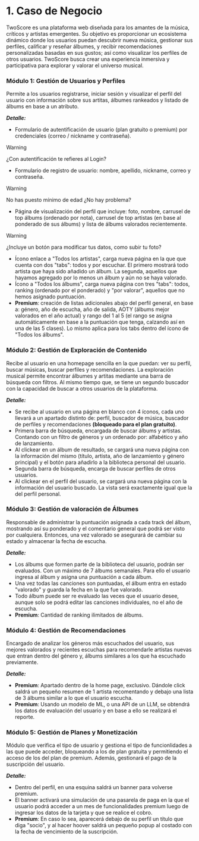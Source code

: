# 1. Caso de Negocio

TwoScore es una plataforma web diseñada para los amantes de la música, críticos y artistas emergentes. Su objetivo es proporcionar un ecosistema dinámico donde los usuarios puedan descubrir nueva música, gestionar sus perfiles, calificar y reseñar álbumes, y recibir recomendaciones personalizadas basadas en sus gustos; así como visualizar los perfiles de otros usuarios. TwoScore busca crear una experiencia inmersiva y participativa para explorar y valorar el universo musical.

### Módulo 1: Gestión de Usuarios y Perfiles
Permite a los usuarios registrarse, iniciar sesión y visualizar el perfil del usuario con información sobre sus artitas, álbumes rankeados y listado de álbums en base a un atributo.

***Detalle:***
- Formulario de autentificación de usuario (plan gratuito o premium) por credenciales (correo / nickname y contraseña).
> [!WARNING]
> ¿Con autentificación te refieres al Login?
- Formulario de registro de usuario: nombre, apellido, nickname, correo y contraseña.
> [!WARNING]
> No has puesto mínimo de edad ¿No hay problema?
- Página de visualización del perfil que incluye: foto, nombre, carrusel de top álbums (ordenado por nota), carrusel de top artistas (en base al ponderado de sus álbums) y lista de álbums valorados recientemente.
> [!WARNING]
> ¿Incluye un botón para modificar tus datos, como subir tu foto?
- Ícono enlace a "Todos los artistas", carga nueva página en la que que cuenta con dos "tabs": todos y por escuchar. El primero mostrará todo artista que haya sido añadido un álbum. La segunda, aquellos que hayamos agregado por lo menos un álbum y aún no se haya valorado.
- Ícono a "Todos los álbums", carga nueva página con tres "tabs": todos, ranking (ordenado por el ponderado) y "por valorar", aquellos que no hemos asignado puntuación.
- **Premium**: creación de listas adicionales abajo del perfil general, en base a: género, año de escucha, año de salida, AOTY (álbums mejor valorados en el año actual) y rango del 1 al 5 (el rango se asigna automáticamente en base a la puntuación que tenga, calzando así en una de las 5 clases). Lo mismo aplica para los tabs dentro del ícono de "Todos los álbums".

### Módulo 2: Gestión de Exploración de Contenido
Recibe al usuario en una homepage sencilla en la que puedan: ver su perfil, buscar músicas, buscar perfiles y recomendaciones. La exploración musical permite encontrar álbumes y artitas mediante una barra de búsqueda con filtros. Al mismo tiempo que, se tiene un segundo buscador con la capacidad de buscar a otros usuarios de la plataforma.

***Detalle:***
- Se recibe al usuario en una página en blanco con 4 íconos, cada uno llevará a un apartado distinto de: perfil, buscador de música, buscador de perfiles y recomendaciones **(bloqueado para el plan gratuito)**.
- Primera barra de búsqueda, encargada de buscar álbums y artistas. Contando con un filtro de géneros y un ordenado por: alfabético y año de lanzamiento.
- Al clickear en un álbum de resultado, se cargará una nueva página con la información del mismo (título, artista, año de lanzamiento y género principal) y el botón para añadirlo a la biblioteca personal del usuario.
- Segunda barra de búsqueda, encarga de buscar perfiles de otros usuarios.
- Al clickear en el perfil del usuario, se cargará una nueva página con la información del usuario buscado. La vista será exactamente igual que la del perfil personal.

### Módulo 3: Gestión de valoración de Álbumes
Responsable de administrar la puntuación asignada a cada track del álbum, mostrando así su ponderado y el comentario general que podrá ser visto por cualquiera. Entonces, una vez valorado se asegurará de cambiar su estado y almacenar la fecha de escucha.

***Detalle:***

- Los álbums que formen parte de la biblioteca del usuario, podrán ser evaluados. Con un máximo de 7 álbums semanales. Para ello el usuario ingresa al álbum y asigna una puntuación a cada álbum.
- Una vez todas las canciones son puntuadas, el álbum entra en estado "valorado" y guarda la fecha en la que fue valorado.
- Todo álbum puede ser re evaluado las veces que el usuario desee, aunque solo se podrá editar las canciones individuales, no el año de escucha.
- **Premium**: Cantidad de ranking ilimitados de álbums.

###  Módulo 4: Gestión de Recomendaciones
Encargado de analizar los géneros más escuchados del usuario, sus mejores valorados y recientes escuchas para recomendarle artistas nuevas que entran dentro del género y, álbums similares a los que ha escuchado previamente.

***Detalle:***

- **Premium**: Apartado dentro de la home page, exclusivo. Dándole click saldrá un pequeño resumen de 1 artista recomentando y debajo una lista de 3 álbums similar a lo que el usuario escucha.
- **Premium**: Usando un modelo de ML, o una API de un LLM, se obtendrá los datos de evaluación del usuario y en base a ello se realizará el reporte.


###  Módulo 5: Gestión de Planes y Monetización
Módulo que verifica el tipo de usuario y gestiona el tipo de funcionlidades a las que puede acceder, bloqueando a los de plan gratuita y permitiendo el acceso de los del plan de premium. Además, gestionará el pago de la suscripción del usuario.

***Detalle:***

- Dentro del perfil, en una esquina saldrá un banner para volverse premium. 
- El banner activará una simulación de una pasarela de paga en la que el usuario podrá acceder a un mes de funcionalidades premium luego de ingresar los datos de la tarjeta y que se realice el cobro.
- **Premium**: En caso lo sea, aparecerá debajo de su perfil un título que diga "socio", y al hacer hoover saldrá un pequeño popup al costado con la fecha de vencimiento de la suscripción.
